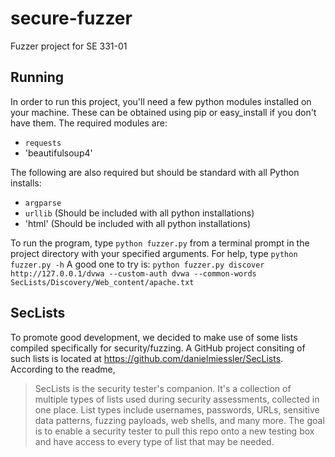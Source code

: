 # secure-fuzzer
Fuzzer project for SE 331-01

## Running
In order to run this project, you'll need a few python modules installed on your machine. These can be obtained using pip or easy_install if you don't have them. The required modules are:
 - `requests`
 - 'beautifulsoup4'

 The following are also required but should be standard with all Python installs:
 - `argparse`
 - `urllib` (Should be included with all python installations)
 - 'html' (Should be included with all python installations)

To run the program, type `python fuzzer.py` from a terminal prompt in the project directory with your specified arguments. For help, type `python fuzzer.py -h`
A good one to try is: `python fuzzer.py discover http://127.0.0.1/dvwa --custom-auth dvwa --common-words SecLists/Discovery/Web_content/apache.txt`

## SecLists
To promote good development, we decided to make use of some lists compiled specifically for security/fuzzing. A GitHub project consiting of such lists is located at https://github.com/danielmiessler/SecLists. According to the readme,
>SecLists is the security tester's companion. It's a collection of multiple types of lists used during security assessments, collected in one place. List types include usernames, passwords, URLs, sensitive data patterns, fuzzing payloads, web shells, and many more. The goal is to enable a security tester to pull this repo onto a new testing box and have access to every type of list that may be needed.
